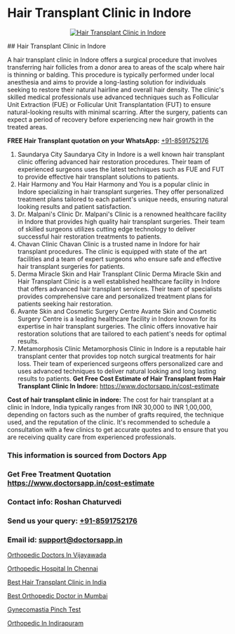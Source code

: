 # Hair Transplant Clinic in Indore

<p align="center">
  <a href="https://doctorsapp.co.in/uploads/treatment_image/Finding%20the%20best%20hair%20clinic.jpg">
    <img src="https://doctorsapp.co.in/treatment/hair-transplant" alt="Hair Transplant Clinic in Indore">
  </a>
</p>
## Hair Transplant Clinic in Indore

A hair transplant clinic in Indore offers a surgical procedure that involves transferring hair follicles from a donor area to areas of the scalp where hair is thinning or balding. This procedure is typically performed under local anesthesia and aims to provide a long-lasting solution for individuals seeking to restore their natural hairline and overall hair density. The clinic's skilled medical professionals use advanced techniques such as Follicular Unit Extraction (FUE) or Follicular Unit Transplantation (FUT) to ensure natural-looking results with minimal scarring. After the surgery, patients can expect a period of recovery before experiencing new hair growth in the treated areas.

**FREE Hair Transplant quotation on your WhatsApp:**  [+91-8591752176](https://api.whatsapp.com/send?phone=8591752176)

1) Saundarya City   Saundarya City in Indore is a well known hair transplant clinic offering advanced hair restoration procedures. Their team of experienced surgeons uses the latest techniques such as FUE and FUT to provide effective hair transplant solutions to patients.
2) Hair Harmony and You   Hair Harmony and You is a popular clinic in Indore specializing in hair transplant surgeries. They offer personalized treatment plans tailored to each patient's unique needs, ensuring natural looking results and patient satisfaction.
3) Dr. Malpani's Clinic   Dr. Malpani's Clinic is a renowned healthcare facility in Indore that provides high quality hair transplant surgeries. Their team of skilled surgeons utilizes cutting edge technology to deliver successful hair restoration treatments to patients.
4) Chavan Clinic   Chavan Clinic is a trusted name in Indore for hair transplant procedures. The clinic is equipped with state of the art facilities and a team of expert surgeons who ensure safe and effective hair transplant surgeries for patients.
5) Derma Miracle Skin and Hair Transplant Clinic   Derma Miracle Skin and Hair Transplant Clinic is a well established healthcare facility in Indore that offers advanced hair transplant services. Their team of specialists provides comprehensive care and personalized treatment plans for patients seeking hair restoration.
6) Avante Skin and Cosmetic Surgery Centre   Avante Skin and Cosmetic Surgery Centre is a leading healthcare facility in Indore known for its expertise in hair transplant surgeries. The clinic offers innovative hair restoration solutions that are tailored to each patient's needs for optimal results.
7) Metamorphosis Clinic   Metamorphosis Clinic in Indore is a reputable hair transplant center that provides top notch surgical treatments for hair loss. Their team of experienced surgeons offers personalized care and uses advanced techniques to deliver natural looking and long lasting results to patients.
**Get Free Cost Estimate of Hair Transplant from Hair Transplant Clinic In Indore:** https://www.doctorsapp.in/cost-estimate

**Cost of hair transplant clinic in indore:**
The cost for hair transplant at a clinic in Indore, India typically ranges from INR 30,000 to INR 1,00,000, depending on factors such as the number of grafts required, the technique used, and the reputation of the clinic. It's recommended to schedule a consultation with a few clinics to get accurate quotes and to ensure that you are receiving quality care from experienced professionals.

### This information is sourced from Doctors App 
### Get Free Treatment Quotation https://www.doctorsapp.in/cost-estimate
### Contact info: Roshan Chaturvedi 
### Send us your query: [+91-8591752176](https://api.whatsapp.com/send?phone=8591752176) 
### Email id: support@doctorsapp.in

[Orthopedic Doctors In Vijayawada](https://www.linkedin.com/pulse/orthopedic-doctors-vijayawada-doctorsapp-united-arab-emirates-k9rme?trackingId=4m%2FFnXK3zpjIJmafqNBopg%3D%3D&lipi=urn%3Ali%3Apage%3Ad_flagship3_company_admin%3BSXrbBuk4SwWZ8nIcZ2zSvw%3D%3D)

[Orthopedic Hospital In Chennai](https://www.linkedin.com/pulse/orthopedic-hospital-chennai-doctorsapp-chittagong-ah8me?trackingId=aiVbcLxzX8PVgf2kknTXPQ%3D%3D&lipi=urn%3Ali%3Apage%3Ad_flagship3_company_admin%3BddPc4oDaSTuh6mJcYb9fAg%3D%3D)

[Best Hair Transplant Clinic in India](https://medium.com/@anupkakkar5/best-hair-transplant-clinic-in-india-ee7c91b30de5)

[Best Orthopedic Doctor in Mumbai](https://medium.com/@akashbhatt14/best-orthopedic-doctor-in-mumbai-cf356990bd4b)

[Gynecomastia Pinch Test](https://doctors-apps.github.io/doctorsapp/gynecomastia-pinch-test)

[Orthopedic In Indirapuram](https://doctors-apps.github.io/doctorsapp/orthopedic-in-indirapuram)

